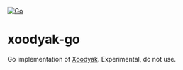 [![Go](https://github.com/nixberg/xoodyak-go/actions/workflows/go.yml/badge.svg)](https://github.com/nixberg/xoodyak-go/actions/workflows/go.yml)

# xoodyak-go

Go implementation of [Xoodyak](https://csrc.nist.gov/CSRC/media/Projects/lightweight-cryptography/documents/round-2/spec-doc-rnd2/Xoodyak-spec-round2.pdf).
Experimental, do not use.
